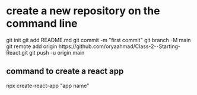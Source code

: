 
<h1>
    create a new repository on the command line
</h1>
git init
git add README.md
git commit -m "first commit"
git branch -M main
git remote add origin https://github.com/oryaahmad/Class-2--Starting-React.git
git push -u origin main

<h2> command to create a react app </h2>
npx create-react-app "app name"